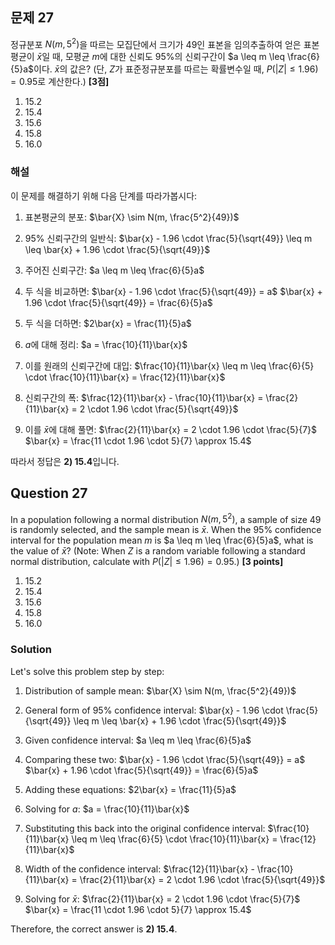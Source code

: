 

## 문제 27

정규분포 $N(m, 5^2)$을 따르는 모집단에서 크기가 49인 표본을 임의추출하여 얻은 표본평균이 $\bar{x}$일 때, 모평균 $m$에 대한 신뢰도 95%의 신뢰구간이 $a \leq m \leq \frac{6}{5}a$이다. $\bar{x}$의 값은? (단, $Z$가 표준정규분포를 따르는 확률변수일 때, $P(|Z| \leq 1.96) = 0.95$로 계산한다.) **[3점]**

1) 15.2
2) 15.4
3) 15.6
4) 15.8
5) 16.0

### 해설

이 문제를 해결하기 위해 다음 단계를 따라가봅시다:

1) 표본평균의 분포: $\bar{X} \sim N(m, \frac{5^2}{49})$

2) 95% 신뢰구간의 일반식:
   $\bar{x} - 1.96 \cdot \frac{5}{\sqrt{49}} \leq m \leq \bar{x} + 1.96 \cdot \frac{5}{\sqrt{49}}$

3) 주어진 신뢰구간: $a \leq m \leq \frac{6}{5}a$

4) 두 식을 비교하면:
   $\bar{x} - 1.96 \cdot \frac{5}{\sqrt{49}} = a$
   $\bar{x} + 1.96 \cdot \frac{5}{\sqrt{49}} = \frac{6}{5}a$

5) 두 식을 더하면:
   $2\bar{x} = \frac{11}{5}a$

6) $a$에 대해 정리:
   $a = \frac{10}{11}\bar{x}$

7) 이를 원래의 신뢰구간에 대입:
   $\frac{10}{11}\bar{x} \leq m \leq \frac{6}{5} \cdot \frac{10}{11}\bar{x} = \frac{12}{11}\bar{x}$

8) 신뢰구간의 폭:
   $\frac{12}{11}\bar{x} - \frac{10}{11}\bar{x} = \frac{2}{11}\bar{x} = 2 \cdot 1.96 \cdot \frac{5}{\sqrt{49}}$

9) 이를 $\bar{x}$에 대해 풀면:
   $\frac{2}{11}\bar{x} = 2 \cdot 1.96 \cdot \frac{5}{7}$
   $\bar{x} = \frac{11 \cdot 1.96 \cdot 5}{7} \approx 15.4$

따라서 정답은 **2) 15.4**입니다.

## Question 27

In a population following a normal distribution $N(m, 5^2)$, a sample of size 49 is randomly selected, and the sample mean is $\bar{x}$. When the 95% confidence interval for the population mean $m$ is $a \leq m \leq \frac{6}{5}a$, what is the value of $\bar{x}$? (Note: When $Z$ is a random variable following a standard normal distribution, calculate with $P(|Z| \leq 1.96) = 0.95$.) **[3 points]**

1) 15.2
2) 15.4
3) 15.6
4) 15.8
5) 16.0

### Solution

Let's solve this problem step by step:

1) Distribution of sample mean: $\bar{X} \sim N(m, \frac{5^2}{49})$

2) General form of 95% confidence interval:
   $\bar{x} - 1.96 \cdot \frac{5}{\sqrt{49}} \leq m \leq \bar{x} + 1.96 \cdot \frac{5}{\sqrt{49}}$

3) Given confidence interval: $a \leq m \leq \frac{6}{5}a$

4) Comparing these two:
   $\bar{x} - 1.96 \cdot \frac{5}{\sqrt{49}} = a$
   $\bar{x} + 1.96 \cdot \frac{5}{\sqrt{49}} = \frac{6}{5}a$

5) Adding these equations:
   $2\bar{x} = \frac{11}{5}a$

6) Solving for $a$:
   $a = \frac{10}{11}\bar{x}$

7) Substituting this back into the original confidence interval:
   $\frac{10}{11}\bar{x} \leq m \leq \frac{6}{5} \cdot \frac{10}{11}\bar{x} = \frac{12}{11}\bar{x}$

8) Width of the confidence interval:
   $\frac{12}{11}\bar{x} - \frac{10}{11}\bar{x} = \frac{2}{11}\bar{x} = 2 \cdot 1.96 \cdot \frac{5}{\sqrt{49}}$

9) Solving for $\bar{x}$:
   $\frac{2}{11}\bar{x} = 2 \cdot 1.96 \cdot \frac{5}{7}$
   $\bar{x} = \frac{11 \cdot 1.96 \cdot 5}{7} \approx 15.4$

Therefore, the correct answer is **2) 15.4**.
